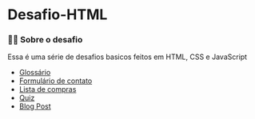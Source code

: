 # Desafio-HTML

### 👨‍💻 Sobre o desafio

<p>Essa é uma série de desafios basicos feitos em HTML, CSS e JavaScript</p>

<ul>
<li><a href="https://github.com/MahFLima/Desafio-HTML/tree/master/Desafio%20HTML/Glossario">Glossário</a></li>
<li><a href="https://github.com/MahFLima/Desafio-HTML/tree/master/Desafio%20HTML/Formulario">Formulário de contato</a></li>
<li><a href="https://github.com/MahFLima/Desafio-HTML/tree/master/Desafio%20HTML/Lista">Lista de compras</a></li>
<li><a href="https://github.com/MahFLima/Desafio-HTML/tree/master/Desafio%20HTML/Quiz">Quiz</a></li>
<li><a href="https://github.com/MahFLima/Desafio-HTML/tree/master/Desafio%20HTML/Post">Blog Post</a></li>
</ul>



